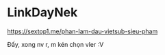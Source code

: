 # LinkDayNek

https://sextop1.me/phan-lam-dau-vietsub-sieu-pham

Đấy, xong nv r, m kén chọn vler :V

